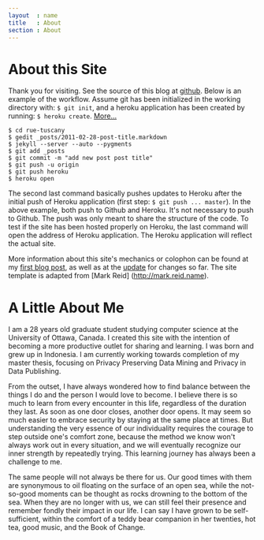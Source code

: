 ```yaml
---
layout  : name
title   : About
section : About
---
```


About this Site
===============
Thank you for visiting. See the source of this blog at [github](https://github.com/leecarrot/rue-tuscany). Below is an example of the workflow. Assume git has been initialized in the working directory with: `$ git init`, and a heroku application has been created by running: `$ heroku create`. [More...](http://devcenter.heroku.com/articles/quickstart) 

	$ cd rue-tuscany
	$ gedit _posts/2011-02-28-post-title.markdown
	$ jekyll --server --auto --pygments
	$ git add _posts
	$ git commit -m "add new post post title"
	$ git push -u origin
	$ git push heroku
	$ heroku open

The second last command basically pushes updates to Heroku after the initial push of Heroku application (first step: `$ git push ... master`). In the above example, both push to Github and Heroku. It's not necessary to push to Github. The push was only meant to share the structure of the code. To test if the site has been hosted properly on Heroku, the last command will open the address of Heroku application. The Heroku application will reflect the actual site.

More information about this site's mechanics or colophon can be found at my [first blog post](/website/first-post.html), as well as at the [update](/website/starting-over.html) for changes so far. The site template is adapted from [Mark Reid] (http://mark.reid.name).

A Little About Me
=================

I am a 28 years old graduate student studying computer science at the University of Ottawa, Canada. I created this site with the intention of becoming a more productive outlet for sharing and learning. I was born and grew up in Indonesia. I am currently working towards completion of my master thesis, focusing on Privacy Preserving Data Mining and Privacy in Data Publishing.  

From the outset, I have always wondered how to find balance between the things I do and the person I would love to become. I believe there is so much to learn from every encounter in this life, regardless of the duration they last. As soon as one door closes, another door opens. It may seem so much easier to embrace security by staying at the same place at times. But understanding the very essence of our individuality requires the courage to step outside one's comfort zone, because the method we know won't always work out in every situation, and we will eventually recognize our inner strength by repeatedly trying. This learning journey has always been a challenge to me.

The same people will not always be there for us. Our good times with them are synonymous to oil floating on the surface of an open sea, while the not-so-good moments can be thought as rocks drowning to the bottom of the sea. When they are no longer with us, we can still feel their presence and remember fondly their impact in our life. I can say I have grown to be self-sufficient, within the comfort of a teddy bear companion in her twenties, hot tea, good music, and the Book of Change.
